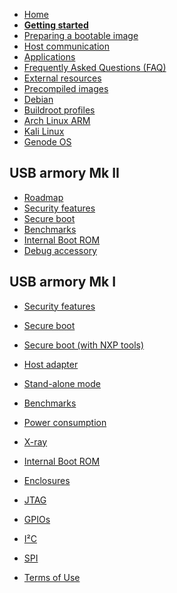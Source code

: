 * [Home](https://github.com/inversepath/usbarmory/wiki)
* [**Getting started**](https://github.com/inversepath/usbarmory/wiki/Starting)
* [Preparing a bootable image](https://github.com/inversepath/usbarmory/wiki/Preparing-a-bootable-image)
* [Host communication](https://github.com/inversepath/usbarmory/wiki/Host-communication)
* [Applications](https://github.com/inversepath/usbarmory/wiki/Applications)
* [Frequently Asked Questions (FAQ)](https://github.com/inversepath/usbarmory/wiki/Frequently-Asked-Questions-(FAQ))
* [External resources](https://github.com/inversepath/usbarmory/wiki/External-resources)
* [Precompiled images](https://github.com/inversepath/usbarmory/wiki/Available-images)
* [Debian](https://github.com/inversepath/usbarmory/wiki/Preparing-a-bootable-image)
* [Buildroot profiles](https://github.com/inversepath/usbarmory/tree/master/software/buildroot)
* [Arch Linux ARM](http://archlinuxarm.org/platforms/armv7/freescale/usb-armory)
* [Kali Linux](https://docs.kali.org/kali-on-arm/kali-linux-on-usb-armory)
* [Genode OS](https://github.com/inversepath/usbarmory/wiki/Genode-OS)

## USB armory Mk II

* [Roadmap](https://github.com/inversepath/usbarmory/wiki/Mk-II-Roadmap)
* [Security features](https://github.com/inversepath/usbarmory/wiki/Hardware-security-features-(Mk-II))
* [Secure boot](https://github.com/inversepath/usbarmory/wiki/Secure-boot-(Mk-II))
* [Benchmarks](https://github.com/inversepath/usbarmory/wiki/Benchmarks-(Mk-II))
* [Internal Boot ROM](https://github.com/inversepath/usbarmory/wiki/Internal-Boot-ROM-(Mk-II))
* [Debug accessory](https://github.com/inversepath/usbarmory/tree/master/hardware/mark-two-debug-accessory)

## USB armory Mk I

* [Security features](https://github.com/inversepath/usbarmory/wiki/Hardware-security-features-(Mk-I))
* [Secure boot](https://github.com/inversepath/usbarmory/wiki/Secure-boot-(Mk-I))
* [Secure boot (with NXP tools)](https://github.com/inversepath/usbarmory/wiki/Secure-boot-with-NXP-tools-(Mk-I))
* [Host adapter](https://github.com/inversepath/usbarmory/wiki/Host-adapter)
* [Stand-alone mode](https://github.com/inversepath/usbarmory/wiki/Host-adapter)
* [Benchmarks](https://github.com/inversepath/usbarmory/wiki/Benchmarks)
* [Power consumption](https://github.com/inversepath/usbarmory/wiki/Power-consumption)
* [X-ray](https://github.com/inversepath/usbarmory/wiki/X-ray)
* [Internal Boot ROM](https://github.com/inversepath/usbarmory/wiki/Internal-Boot-ROM-(Mk-I))
* [Enclosures](https://github.com/inversepath/usbarmory/wiki/Enclosures)
* [JTAG](https://github.com/inversepath/usbarmory/wiki/JTAG)
* [GPIOs](https://github.com/inversepath/usbarmory/wiki/GPIOs)
* [I²C](https://github.com/inversepath/usbarmory/wiki/I2C)
* [SPI](https://github.com/inversepath/usbarmory/wiki/SPI)

* [Terms of Use](https://github.com/inversepath/usbarmory/wiki/Terms-of-Use)
